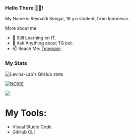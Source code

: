### Hello There 👋🏻!

My Name is Reynaldi Siregar, 18 y.o student, from Indonesia.

More about me:

- 🌱 Still Learning on IT.
- 💬 Ask Anything about TG bot.
- 📫 Reach Me: [Telegram](https://t.me/reysiregars)

### My Stats
![Levina-Lab's GitHub stats](https://github-readme-stats.vercel.app/api?username=levina-lab&show_icons=true&theme=radical)

[![NOICE](https://github-readme-stats.vercel.app/api/top-langs/?username=levina-lab&layout=compact&theme=midnight-purple&hide=Css)](https://github.com/levina-lab)

![](https://visitor-badge.laobi.icu/badge?page_id=levina-lab)

# My Tools:
- Visual Studio Code
- GitHub CLI
